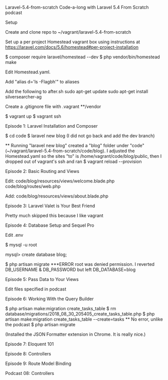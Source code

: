 Laravel-5.4-from-scratch
Code-a-long with Laravel 5.4 From Scratch podcast

Setup

  Create and clone repo to ~/vagrant/laravel-5.4-from-scratch

  Set up a per project Homestead vagrant box using instructions at https://laravel.com/docs/5.6/homestead#per-project-installation

  $ composer require laravel/homestead --dev
  $ php vendor/bin/homestead make

  Edit Homestead.yaml.  

  Add "alias d='ls -Flagbh'" to aliases

  Add the following to after.sh
    sudo apt-get update 
    sudo apt-get install silversearcher-ag

  Create a .gitignore file with 
    .vagrant
    **/vendor

  $ vagrant up
  $ vagrant ssh

Episode 1: Laravel Installation and Composer 


$ cd code
$ laravel new blog
(I did not go back and add the dev branch)

** Running "laravel new blog" created a "blog" folder under "code" (~/vagrant/laravel-5.4-from-scratch/code/blog).  I adjusted the Homestead.yaml so the sites "to" is /home/vagrant/code/blog/public, then I dropped out of vagrant's ssh and ran
$ vagrant reload --provision


Episode 2: Basic Routing and Views 

  Edit:
    code/blog/resources/views/welcome.blade.php
    code/blog/routes/web.php
  
  Add:
      code/blog/resources/views/about.blade.php
    
    
Episode 3: Laravel Valet is Your Best Friend 

  Pretty much skipped this because I like vagrant


Episode 4: Database Setup and Sequel Pro 

  Edit .env

  $ mysql -u root

  mysql> create database blog;

  $ php artisan migrate
  ***ERROR
  root was denied permission.
  I reverted DB_USERNAME & DB_PASSWORD but left DB_DATABASE=blog


Episode 5: Pass Data to Your Views 

  Edit files specified in podcast



Episode 6: Working With the Query Builder 

  $ php artisan make:migration create_tasks_table
  $ rm database/migrations/2018_08_30_205405_create_tasks_table.php
  $ php artisan make:migration create_tasks_table --create=tasks
  ** No error, unlike the podcast
  $ php artisan migrate

  (Installed the JSON Formatter extension in Chrome.  It is really nice.)


Episode 7: Eloquent 101 

Episode 8: Controllers

Episode 9: Route Model Binding






Podcast 08: Controllers
